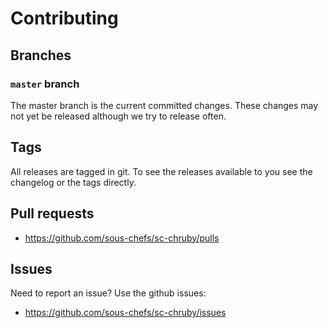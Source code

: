 # Contributing

## Branches

### `master` branch

The master branch is the current committed changes. These changes may not yet be released although we try to release often.

## Tags

All releases are tagged in git. To see the releases available to you see the changelog or the tags directly.

## Pull requests

- <https://github.com/sous-chefs/sc-chruby/pulls>

## Issues

Need to report an issue? Use the github issues:

- <https://github.com/sous-chefs/sc-chruby/issues>
